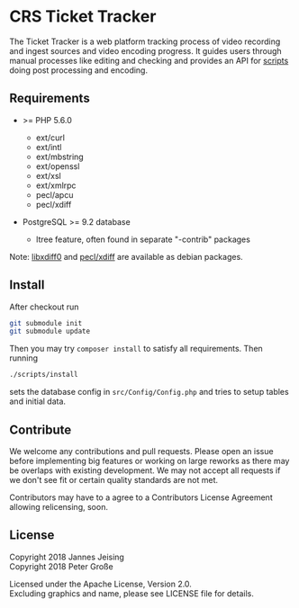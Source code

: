 CRS Ticket Tracker
==================

The Ticket Tracker is a web platform tracking process of video recording and
ingest sources and video encoding progress. It guides users through manual processes like editing and checking and provides an API for [scripts](https://github.com/crs-tools/crs-scripts) doing post processing and encoding.


Requirements
------------

- \>= PHP 5.6.0
  - ext/curl
  - ext/intl
  - ext/mbstring
  - ext/openssl
  - ext/xsl
  - ext/xmlrpc
  - pecl/apcu
  - pecl/xdiff

- PostgreSQL >= 9.2 database
  - ltree feature, often found in separate "-contrib" packages

Note: [libxdiff0](https://github.com/a-tze/libxdiff ) and [pecl/xdiff](https://github.com/a-tze/php5-xdiff) are available as debian packages.


Install
-------
After checkout run

```bash
git submodule init
git submodule update
```

Then you may try `composer install` to satisfy all requirements. Then running

```bash
./scripts/install
```

sets the database config in `src/Config/Config.php` and tries to setup tables
and initial data.


Contribute
----------

We welcome any contributions and pull requests.
Please open an issue before implementing big features or working on large
reworks as there may be overlaps with existing development.
We may not accept all requests if we don't see fit or certain quality standards
are not met.

Contributors may have to a agree to a Contributors License Agreement allowing
relicensing, soon.


License
-------

Copyright 2018 Jannes Jeising  
Copyright 2018 Peter Große

Licensed under the Apache License, Version 2.0.  
Excluding graphics and name, please see LICENSE file for details.
